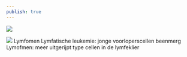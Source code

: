 ```yaml
---
publish: true
---
```

![](https://i.imgur.com/HFaQaTS.png)

![](https://i.imgur.com/CiYVYhR.png)
Lymfomen
Lymfatische leukemie: jonge voorloperscellen beenmerg
Lymofmen: meer uitgerijpt type cellen in de lymfeklier